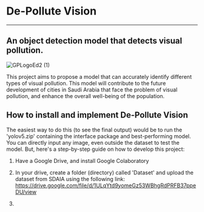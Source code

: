 # De-Pollute Vision 
---
## An object detection model that detects visual pollution.

![GPLogoEd2 (1)](https://github.com/manaralali29/demo/assets/98319880/5bdb79dc-3b9c-486f-86a4-9e94664c6adc)

This project aims to propose a model that can accurately identify different types of visual pollution. This model will contribute to the future development of cities in Saudi Arabia that face the problem of visual pollution, and enhance the overall well-being of the population.

## How to install and implement De-Pollute Vision

The easiest way to do this (to see the final output) would be to run the 'yolov5.zip' containing the interface package and best-performing model. You can directly input any image, even outside the dataset to test the model. But, here's a step-by-step guide on how to develop this project: 

1. Have a Google Drive, and install Google Colaboratory
   
2. In your drive, create a folder (directory) called 'Dataset' and upload the dataset from SDAIA using the following link: https://drive.google.com/file/d/1ULqYtd9yomeGz53WBhgRdPRFB37ppeDU/view

3. 
